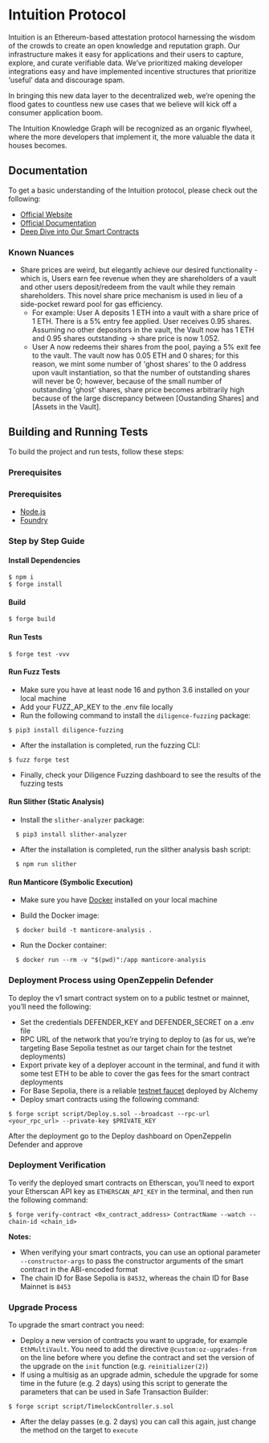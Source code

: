 # Intuition Protocol

Intuition is an Ethereum-based attestation protocol harnessing the wisdom of the crowds to create an open knowledge and reputation graph. Our infrastructure makes it easy for applications and their users to capture, explore, and curate verifiable data. We’ve prioritized making developer integrations easy and have implemented incentive structures that prioritize ‘useful’ data and discourage spam.

In bringing this new data layer to the decentralized web, we’re opening the flood gates to countless new use cases that we believe will kick off a consumer application boom.

The Intuition Knowledge Graph will be recognized as an organic flywheel, where the more developers that implement it, the more valuable the data it houses becomes.

## Documentation

To get a basic understanding of the Intuition protocol, please check out the following:

- [Official Website](https://intuition.systems)
- [Official Documentation](https://docs.intuition.systems)
- [Deep Dive into Our Smart Contracts](https://intuition.gitbook.io/intuition-or-beta-contracts)

### Known Nuances

- Share prices are weird, but elegantly achieve our desired functionality - which is, Users earn fee revenue when they are shareholders of a vault and other users deposit/redeem from the vault while they remain shareholders. This novel share price mechanism is used in lieu of a side-pocket reward pool for gas efficiency.
  - For example: User A deposits 1 ETH into a vault with a share price of 1 ETH. There is a 5% entry fee applied. User receives 0.95 shares. Assuming no other depositors in the vault, the Vault now has 1 ETH and 0.95 shares outstanding -> share price is now 1.052.
  - User A now redeems their shares from the pool, paying a 5% exit fee to the vault. The vault now has 0.05 ETH and 0 shares; for this reason, we mint some number of 'ghost shares' to the 0 address upon vault instantiation, so that the number of outstanding shares will never be 0; however, because of the small number of outstanding 'ghost' shares, share price becomes arbitrarily high because of the large discrepancy between [Oustanding Shares] and [Assets in the Vault].

## Building and Running Tests

To build the project and run tests, follow these steps:

### Prerequisites

### Prerequisites

- [Node.js](https://nodejs.org/en/download/)
- [Foundry](https://getfoundry.sh)

### Step by Step Guide

#### Install Dependencies

```shell
$ npm i
$ forge install
```

#### Build

```shell
$ forge build
```

#### Run Tests

```shell
$ forge test -vvv
```

#### Run Fuzz Tests

- Make sure you have at least node 16 and python 3.6 installed on your local machine
- Add your FUZZ_AP_KEY to the .env file locally
- Run the following command to install the `diligence-fuzzing` package:

```shell
$ pip3 install diligence-fuzzing
```

- After the installation is completed, run the fuzzing CLI:

```shell
$ fuzz forge test
```

- Finally, check your Diligence Fuzzing dashboard to see the results of the fuzzing tests

#### Run Slither (Static Analysis)

- Install the `slither-analyzer` package:
  
```shell
  $ pip3 install slither-analyzer
```

- After the installation is completed, run the slither analysis bash script:

```shell
  $ npm run slither
```

#### Run Manticore (Symbolic Execution)

- Make sure you have [Docker](https://docker.com/products/docker-desktop) installed on your local machine

- Build the Docker image:

```shell
  $ docker build -t manticore-analysis .
```

- Run the Docker container:

```shell
  $ docker run --rm -v "$(pwd)":/app manticore-analysis
```

### Deployment Process using OpenZeppelin Defender

To deploy the v1 smart contract system on to a public testnet or mainnet, you’ll need the following:

- Set the credentials DEFENDER_KEY and DEFENDER_SECRET on a .env file
- RPC URL of the network that you’re trying to deploy to (as for us, we’re targeting Base Sepolia testnet as our target chain for the testnet deployments)
- Export private key of a deployer account in the terminal, and fund it with some test ETH to be able to cover the gas fees for the smart contract deployments
- For Base Sepolia, there is a reliable [testnet faucet](https://alchemy.com/faucets/base-sepolia) deployed by Alchemy
- Deploy smart contracts using the following command:

```shell
$ forge script script/Deploy.s.sol --broadcast --rpc-url <your_rpc_url> --private-key $PRIVATE_KEY
```

After the deployment go to the Deploy dashboard on OpenZeppelin Defender and approve

### Deployment Verification

To verify the deployed smart contracts on Etherscan, you’ll need to export your Etherscan API key as `ETHERSCAN_API_KEY` in the terminal, and then run the following command:

```shell
$ forge verify-contract <0x_contract_address> ContractName --watch --chain-id <chain_id>
```

**Notes:**

- When verifying your smart contracts, you can use an optional parameter `--constructor-args` to pass the constructor arguments of the smart contract in the ABI-encoded format
- The chain ID for Base Sepolia is `84532`, whereas the chain ID for Base Mainnet is `8453`

### Upgrade Process

To upgrade the smart contract you need:

- Deploy a new version of contracts you want to upgrade, for example `EthMultiVault`. You need to add the directive `@custom:oz-upgrades-from` on the line before where you define the contract and set the version of the upgrade on the `init` function (e.g. `reinitializer(2)`)
- If using a multisig as an upgrade admin, schedule the upgrade for some time in the future (e.g. 2 days) using this script to generate the parameters that can be used in Safe Transaction Builder:

```shell
$ forge script script/TimelockController.s.sol
```

- After the delay passes (e.g. 2 days) you can call this again, just change the method on the target to `execute`
